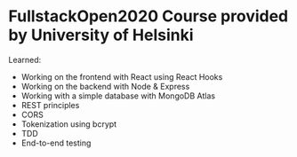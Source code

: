 # FullstackOpen2020 Course provided by University of Helsinki 
Learned:
- Working on the frontend with React using React Hooks
- Working on the backend with Node & Express
- Working with a simple database with MongoDB Atlas
- REST principles
- CORS
- Tokenization using bcrypt
- TDD
- End-to-end testing
